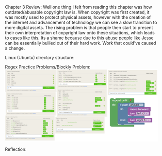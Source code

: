 Chapter 3 Review:
  Well one thing I felt from reading this chapter was how outdated/abusable copyright law is. When copyright was first created, it was mostly used to protect physical assets, however with the creation of the internet and advancement of technology we can see a slow transition to more digital assets. The rising problem is that people then start to present their own interpretation of copyright law onto these situations, which leads to cases like this. Its a shame because due to this abuse people like Jesse can be essentially bullied out of their hard work. Work that could've caused a change.



Linux (Ubuntu) directory structure:



Regex Practice Problems/Blockly Problem: ![lab1_image](lab1_image.jpg)



Reflection:
